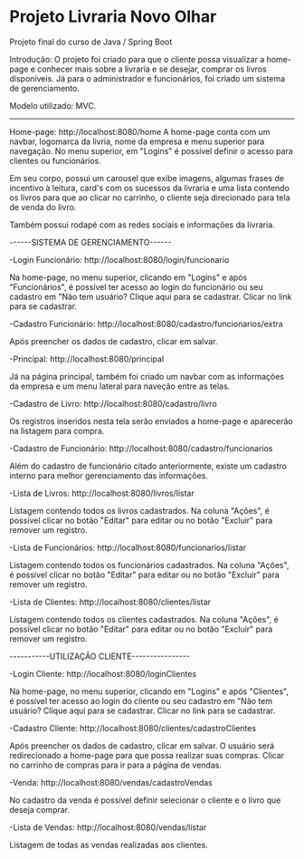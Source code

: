 # Projeto Livraria Novo Olhar
Projeto final do curso de Java / Spring Boot

Introdução: 
O projeto foi criado para que o cliente possa visualizar a home-page e conhecer mais sobre a livraria e se desejar, comprar os livros disponíveis. 
Já para o administrador e funcionários, foi criado um sistema de gerenciamento.

Modelo utilizado: MVC.

<hr>

Home-page:  http://localhost:8080/home
A home-page conta com um navbar, logomarca da livria, nome da empresa e menu superior para navegação. No menu superior, em "Logins" é possível definir o acesso para clientes ou funcionários.

Em seu corpo, possui um carousel que exibe imagens, algumas frases de incentivo à leitura, card's com os sucessos da livraria e uma lista contendo os livros para que ao clicar no carrinho, o cliente seja direcionado para tela de venda do livro.

Também possui rodapé com as redes sociais e informações da livraria.


------SISTEMA DE GERENCIAMENTO------

-Login Funcionário:  http://localhost:8080/login/funcionario

Na home-page, no menu superior, clicando em "Logins" e após "Funcionários", é possível ter acesso ao login do funcionário ou seu cadastro em "Não tem usuário? Clique aqui para se cadastrar. Clicar no link para se cadastrar.

-Cadastro Funcionário: http://localhost:8080/cadastro/funcionarios/extra

Após preencher os dados de cadastro, clicar em salvar.

-Principal: http://localhost:8080/principal

Já na página principal, também foi criado um navbar com as informações da empresa e um menu lateral para naveção entre as telas.

-Cadastro de Livro: http://localhost:8080/cadastro/livro

Os registros inseridos nesta tela serão enviados a home-page e aparecerão na listagem para compra.

-Cadastro de Funcionário: http://localhost:8080/cadastro/funcionarios

Além do cadastro de funcionário citado anteriormente, existe um cadastro interno para melhor gerenciamento das informações.

-Lista de Livros: http://localhost:8080/livros/listar

Listagem contendo todos os livros cadastrados. Na coluna "Ações", é possível clicar no botão "Editar" para editar ou no botão "Excluir" para remover um registro.

-Lista de Funcionários: http://localhost:8080/funcionarios/listar

Listagem contendo todos os funcionários cadastrados. Na coluna "Ações", é possível clicar no botão "Editar" para editar ou no botão "Excluir" para remover um registro.

-Lista de Clientes: http://localhost:8080/clientes/listar

Listagem contendo todos os clientes cadastrados. Na coluna "Ações", é possível clicar no botão "Editar" para editar ou no botão "Excluir" para remover um registro.


-----------UTILIZAÇÃO CLIENTE----------------

-Login Cliente: http://localhost:8080/loginClientes

Na home-page, no menu superior, clicando em "Logins" e após "Clientes", é possível ter acesso ao login do cliente ou seu cadastro em "Não tem usuário? Clique aqui para se cadastrar.  Clicar no link para se cadastrar.

-Cadastro Cliente: http://localhost:8080/clientes/cadastroClientes

Após preencher os dados de cadastro, clicar em salvar. O usuário será redirecionado a home-page para que possa realizar suas compras. Clicar no carrinho de compras para ir para a página de vendas.

-Venda: http://localhost:8080/vendas/cadastroVendas

No cadastro da venda é possível definir selecionar o cliente e o livro que deseja comprar.

-Lista de Vendas: http://localhost:8080/vendas/listar

Listagem de todas as vendas realizadas aos clientes.
